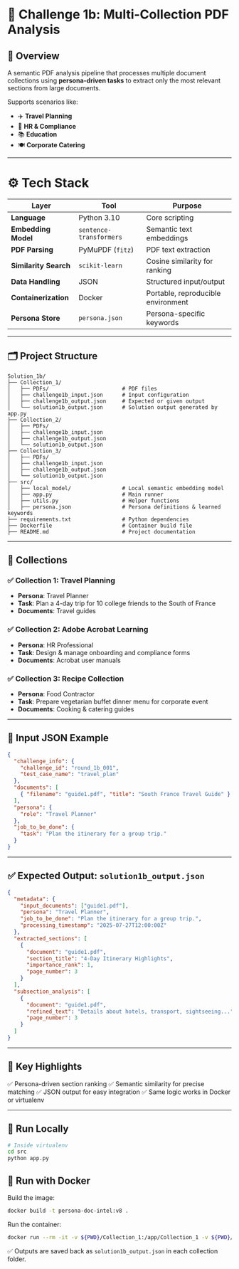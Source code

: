 # 📑 **Challenge 1b: Multi-Collection PDF Analysis**

## 🚀 **Overview**

A semantic PDF analysis pipeline that processes multiple document collections using **persona-driven tasks** to extract only the most relevant sections from large documents.

Supports scenarios like:

- ✈️ **Travel Planning**
- 🧾 **HR & Compliance**
- 📚 **Education**
- 🍽️ **Corporate Catering**

---

# ⚙️ **Tech Stack**

| Layer                 | Tool                    | Purpose                            |
| --------------------- | ----------------------- | ---------------------------------- |
| **Language**          | Python 3.10             | Core scripting                     |
| **Embedding Model**   | `sentence-transformers` | Semantic text embeddings           |
| **PDF Parsing**       | PyMuPDF (`fitz`)        | PDF text extraction                |
| **Similarity Search** | `scikit-learn`          | Cosine similarity for ranking      |
| **Data Handling**     | JSON                    | Structured input/output            |
| **Containerization**  | Docker                  | Portable, reproducible environment |
| **Persona Store**     | `persona.json`          | Persona-specific keywords          |

---

## 🗂️ **Project Structure**

```
Solution_1b/
├── Collection_1/
│   ├── PDFs/                       # PDF files
│   ├── challenge1b_input.json      # Input configuration
│   ├── challenge1b_output.json     # Expected or given output
│   └── solution1b_output.json      # Solution output generated by app.py
├── Collection_2/
│   ├── PDFs/
│   ├── challenge1b_input.json
│   ├── challenge1b_output.json
│   └── solution1b_output.json
├── Collection_3/
│   ├── PDFs/
│   ├── challenge1b_input.json
│   ├── challenge1b_output.json
│   └── solution1b_output.json
├── src/
│   ├── local_model/                # Local semantic embedding model
│   ├── app.py                      # Main runner
│   ├── utils.py                    # Helper functions
│   ├── persona.json                # Persona definitions & learned keywords
├── requirements.txt                # Python dependencies
├── Dockerfile                      # Container build file
├── README.md                       # Project documentation
```

---

## 📁 **Collections**

### ✅ **Collection 1: Travel Planning**

- **Persona**: Travel Planner
- **Task**: Plan a 4-day trip for 10 college friends to the South of France
- **Documents**: Travel guides

### ✅ **Collection 2: Adobe Acrobat Learning**

- **Persona**: HR Professional
- **Task**: Design & manage onboarding and compliance forms
- **Documents**: Acrobat user manuals

### ✅ **Collection 3: Recipe Collection**

- **Persona**: Food Contractor
- **Task**: Prepare vegetarian buffet dinner menu for corporate event
- **Documents**: Cooking & catering guides

---

## 🧾 **Input JSON Example**

```json
{
  "challenge_info": {
    "challenge_id": "round_1b_001",
    "test_case_name": "travel_plan"
  },
  "documents": [
    { "filename": "guide1.pdf", "title": "South France Travel Guide" }
  ],
  "persona": {
    "role": "Travel Planner"
  },
  "job_to_be_done": {
    "task": "Plan the itinerary for a group trip."
  }
}
```

---

## ✅ **Expected Output: `solution1b_output.json`**

```json
{
  "metadata": {
    "input_documents": ["guide1.pdf"],
    "persona": "Travel Planner",
    "job_to_be_done": "Plan the itinerary for a group trip.",
    "processing_timestamp": "2025-07-27T12:00:00Z"
  },
  "extracted_sections": [
    {
      "document": "guide1.pdf",
      "section_title": "4-Day Itinerary Highlights",
      "importance_rank": 1,
      "page_number": 3
    }
  ],
  "subsection_analysis": [
    {
      "document": "guide1.pdf",
      "refined_text": "Details about hotels, transport, sightseeing...",
      "page_number": 3
    }
  ]
}
```

---

## 🧩 **Key Highlights**

✅ Persona-driven section ranking
✅ Semantic similarity for precise matching
✅ JSON output for easy integration
✅ Same logic works in Docker or virtualenv

---

## 🐳 **Run Locally**

```bash
# Inside virtualenv
cd src
python app.py
```

## 🐳 **Run with Docker**
Build the image:

```bash
docker build -t persona-doc-intel:v8 .
```

Run the container:

```bash
docker run --rm -it -v ${PWD}/Collection_1:/app/Collection_1 -v ${PWD}/Collection_2:/app/Collection_2 -v ${PWD}/Collection_3:/app/Collection_3 persona-doc-intel:v8
```

✅ Outputs are saved back as `solution1b_output.json` in each collection folder.
